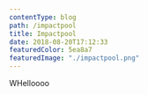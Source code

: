 ```yaml
---
contentType: blog
path: /impactpool
title: Impactpool
date: 2018-08-20T17:12:33
featuredColor: 5ea8a7
featuredImage: "./impactpool.png"
---
```

WHelloooo